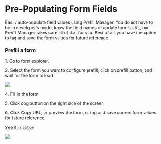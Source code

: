 # Pre-Populating Form Fields

Easily auto-populate field values using Prefill Manager. You do not have to be in developer’s mode, know the field names or update form’s URL, our Prefill Manager takes care all of that for you. Best of all, you have the option to tag and save the form values for future reference.

### Prefill a form

1\. Go to form explorer.

2\. Select the form you want to configure prefill, click on prefill button, and wait for the form to load.

![](https://captisa.com/wp-content/uploads/2019/10/prefill-toolbar.png)

4\. Fill in the form

5\. Click cog button on the right side of the screen

6\. Click Copy URL, or preview the form, or tag and save current form values for future reference.

[See it in action](https://secure.captisa.com/p?embed=true\&id=c11d2a2c-1ea7-40bb-b39d-9841fa0b8d7d\&prefill=1)

![](https://captisa.com/wp-content/uploads/2019/10/prefill-form.png)
